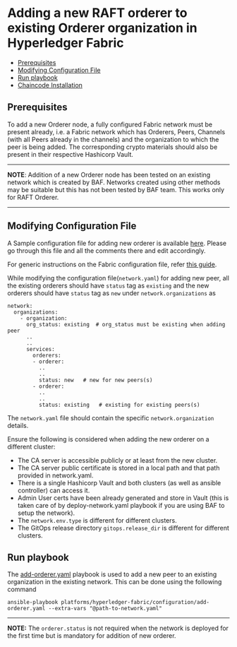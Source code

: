 <a name = "adding-new-orderer-to-existing-organization-in-a-running-fabric-network"></a>
# Adding a new RAFT orderer to existing Orderer organization in Hyperledger Fabric

  - [Prerequisites](#prerequisites)
  - [Modifying Configuration File](#modifying-configuration-file)
  - [Run playbook](#run-playbook)
  - [Chaincode Installation](#chaincode-installation)


<a name = "prerequisites"></a>
## Prerequisites
To add a new Orderer node, a fully configured Fabric network must be present already, i.e. a Fabric network which has Orderers, Peers, Channels (with all Peers already in the channels) and the organization to which the peer is being added. The corresponding crypto materials should also be present in their respective Hashicorp Vault. 

---
**NOTE**: Addition of a new Orderer node has been tested on an existing network which is created by BAF. Networks created using other methods may be suitable but this has not been tested by BAF team.
This works only for RAFT Orderer.

---

<a name = "modifying-configuration-file"></a>
## Modifying Configuration File

A Sample configuration file for adding new orderer is available [here](https://github.com/hyperledger-labs/blockchain-automation-framework/blob/master/platforms/hyperledger-fabric/configuration/samples/network-fabricv2-raft-add-orderer.yaml). Please go through this file and all the comments there and edit accordingly.

For generic instructions on the Fabric configuration file, refer [this guide](./fabric_networkyaml.md).

While modifying the configuration file(`network.yaml`) for adding new peer, all the existing orderers should have `status` tag as `existing` and the new orderers should have `status` tag as `new` under `network.organizations` as

    network:
      organizations:
        - organization:
          org_status: existing  # org_status must be existing when adding peer
          ..
          ..
          services:
            orderers:
            - orderer:
              ..
              ..
              status: new   # new for new peers(s)              
            - orderer:
              ..
              ..
              status: existing   # existing for existing peers(s)
            

The `network.yaml` file should contain the specific `network.organization` details.

Ensure the following is considered when adding the new orderer on a different cluster:
- The CA server is accessible publicly or at least from the new cluster.
- The CA server public certificate is stored in a local path and that path provided in network.yaml.
- There is a single Hashicorp Vault and both clusters (as well as ansible controller) can access it.
- Admin User certs have been already generated and store in Vault (this is taken care of by deploy-network.yaml playbook if you are using BAF to setup the network).
- The `network.env.type` is different for different clusters.
- The GitOps release directory `gitops.release_dir` is different for different clusters.

<a name = "run-playbook"></a>
## Run playbook

The [add-orderer.yaml](https://github.com/hyperledger-labs/blockchain-automation-framework/tree/master/platforms/hyperledger-fabric/configuration/add-orderer.yaml) playbook is used to add a new peer to an existing organization in the existing network. This can be done using the following command

```
ansible-playbook platforms/hyperledger-fabric/configuration/add-orderer.yaml --extra-vars "@path-to-network.yaml"
```

---
**NOTE:** The `orderer.status` is not required when the network is deployed for the first time but is mandatory for addition of new orderer.
